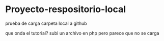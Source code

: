 # Proyecto-respositorio-local
prueba de carga  carpeta local a github

que onda el tutorial?
subi un archivo en php pero parece que no se carga
